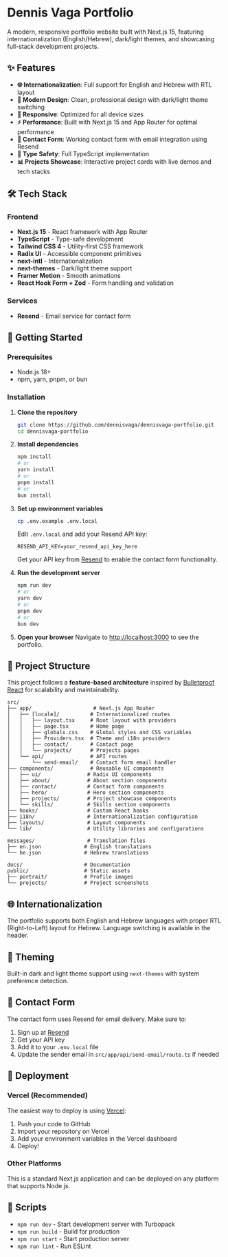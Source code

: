 # Dennis Vaga Portfolio

A modern, responsive portfolio website built with Next.js 15, featuring internationalization (English/Hebrew), dark/light themes, and showcasing full-stack development projects.

## ✨ Features

- **🌐 Internationalization**: Full support for English and Hebrew with RTL layout
- **🎨 Modern Design**: Clean, professional design with dark/light theme switching
- **📱 Responsive**: Optimized for all device sizes
- **⚡ Performance**: Built with Next.js 15 and App Router for optimal performance
- **📧 Contact Form**: Working contact form with email integration using Resend
- **🔧 Type Safety**: Full TypeScript implementation
- **📊 Projects Showcase**: Interactive project cards with live demos and tech stacks

## 🛠️ Tech Stack

### Frontend

- **Next.js 15** - React framework with App Router
- **TypeScript** - Type-safe development
- **Tailwind CSS 4** - Utility-first CSS framework
- **Radix UI** - Accessible component primitives
- **next-intl** - Internationalization
- **next-themes** - Dark/light theme support
- **Framer Motion** - Smooth animations
- **React Hook Form + Zod** - Form handling and validation

### Services

- **Resend** - Email service for contact form

## 🚀 Getting Started

### Prerequisites

- Node.js 18+
- npm, yarn, pnpm, or bun

### Installation

1. **Clone the repository**

   ```bash
   git clone https://github.com/dennisvaga/dennisvaga-portfolio.git
   cd dennisvaga-portfolio
   ```

2. **Install dependencies**

   ```bash
   npm install
   # or
   yarn install
   # or
   pnpm install
   # or
   bun install
   ```

3. **Set up environment variables**

   ```bash
   cp .env.example .env.local
   ```

   Edit `.env.local` and add your Resend API key:

   ```env
   RESEND_API_KEY=your_resend_api_key_here
   ```

   Get your API key from [Resend](https://resend.com/) to enable the contact form functionality.

4. **Run the development server**

   ```bash
   npm run dev
   # or
   yarn dev
   # or
   pnpm dev
   # or
   bun dev
   ```

5. **Open your browser**
   Navigate to [http://localhost:3000](http://localhost:3000) to see the portfolio.

## 📁 Project Structure

This project follows a **feature-based architecture** inspired by [Bulletproof React](https://github.com/alan2207/bulletproof-react) for scalability and maintainability.

```
src/
├── app/                    # Next.js App Router
│   ├── [locale]/          # Internationalized routes
│   │   ├── layout.tsx     # Root layout with providers
│   │   ├── page.tsx       # Home page
│   │   ├── globals.css    # Global styles and CSS variables
│   │   ├── Providers.tsx  # Theme and i18n providers
│   │   ├── contact/       # Contact page
│   │   └── projects/      # Projects pages
│   └── api/               # API routes
│       └── send-email/    # Contact form email handler
├── components/            # Reusable UI components
│   ├── ui/               # Radix UI components
│   ├── about/            # About section components
│   ├── contact/          # Contact form components
│   ├── hero/             # Hero section components
│   ├── projects/         # Project showcase components
│   └── skills/           # Skills section components
├── hooks/                # Custom React hooks
├── i18n/                 # Internationalization configuration
├── layouts/              # Layout components
└── lib/                  # Utility libraries and configurations

messages/                 # Translation files
├── en.json              # English translations
└── he.json              # Hebrew translations

docs/                    # Documentation
public/                  # Static assets
├── portrait/            # Profile images
└── projects/            # Project screenshots
```

## 🌐 Internationalization

The portfolio supports both English and Hebrew languages with proper RTL (Right-to-Left) layout for Hebrew. Language switching is available in the header.

## 🎨 Theming

Built-in dark and light theme support using `next-themes` with system preference detection.

## 📧 Contact Form

The contact form uses Resend for email delivery. Make sure to:

1. Sign up at [Resend](https://resend.com/)
2. Get your API key
3. Add it to your `.env.local` file
4. Update the sender email in `src/app/api/send-email/route.ts` if needed

## 🚀 Deployment

### Vercel (Recommended)

The easiest way to deploy is using [Vercel](https://vercel.com/new):

1. Push your code to GitHub
2. Import your repository on Vercel
3. Add your environment variables in the Vercel dashboard
4. Deploy!

### Other Platforms

This is a standard Next.js application and can be deployed on any platform that supports Node.js.

## 📜 Scripts

- `npm run dev` - Start development server with Turbopack
- `npm run build` - Build for production
- `npm run start` - Start production server
- `npm run lint` - Run ESLint
